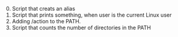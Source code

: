 0. Script that creats an alias
1. Script that prints something, when user is the current Linux user
2. Adding /action to the PATH.
3. Script that counts the number of directories in the PATH
